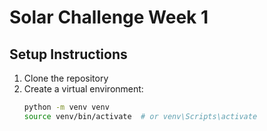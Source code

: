 # Solar Challenge Week 1

## Setup Instructions

1. Clone the repository
2. Create a virtual environment:
   ```bash
   python -m venv venv
   source venv/bin/activate  # or venv\Scripts\activate
